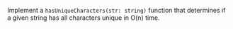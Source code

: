 Implement a `hasUniqueCharacters(str: string)` function that determines if a given string
has all characters unique in O(n) time.
